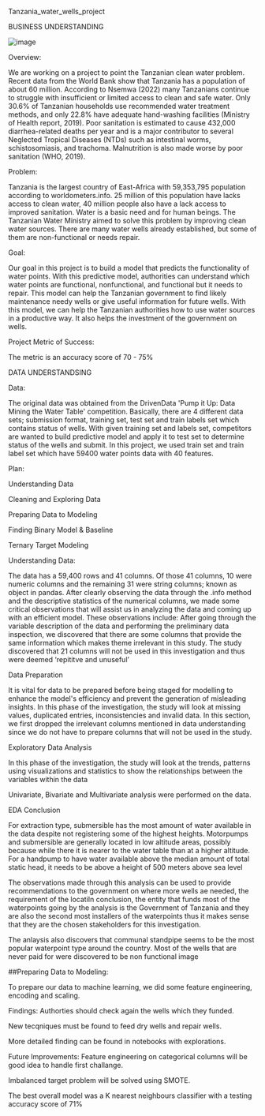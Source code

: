 Tanzania_water_wells_project

BUSINESS UNDERSTANDING

![image](https://github.com/PamelaAwino/Project_3/assets/124348072/2c3a5a5c-aafe-4786-9edf-dc2da1b4f322)


Overview:

We are working on a project to point the Tanzanian clean water problem. Recent data from the World Bank show that Tanzania has a population of about 60 million. According to Nsemwa (2022) many Tanzanians continue to struggle with insufficient or limited access to clean and safe water. Only 30.6% of Tanzanian households use recommended water treatment methods, and only 22.8% have adequate hand-washing facilities (Ministry of Health report, 2019). Poor sanitation is estimated to cause 432,000 diarrhea-related deaths per year and is a major contributor to several Neglected Tropical Diseases (NTDs) such as intestinal worms, schistosomiasis, and trachoma. Malnutrition is also made worse by poor sanitation (WHO, 2019).

Problem:

Tanzania is the largest country of East-Africa with 59,353,795 population according to worldometers.info. 25 million of this population have lacks access to clean water, 40 million people also have a lack access to improved sanitation. Water is a basic need and for human beings. The Tanzanian Water Ministry aimed to solve this problem by improving clean water sources. There are many water wells already established, but some of them are non-functional or needs repair.

Goal:

Our goal in this project is to build a model that predicts the functionality of water points. With this predictive model, authorities can understand which water points are functional, nonfunctional, and functional but it needs to repair. This model can help the Tanzanian government to find likely maintenance needy wells or give useful information for future wells. With this model, we can help the Tanzanian authorities how to use water sources in a productive way. It also helps the investment of the government on wells.

Project Metric of Success:

The metric is an accuracy score of 70 - 75%

DATA UNDERSTANDSING

Data:

The original data was obtained from the DrivenData 'Pump it Up: Data Mining the Water Table' competition. Basically, there are 4 different data sets; submission format, training set, test set and train labels set which contains status of wells. With given training set and labels set, competitors are wanted to build predictive model and apply it to test set to determine status of the wells and submit. In this project, we used train set and train label set which have 59400 water points data with 40 features.

Plan:

Understanding Data

Cleaning and Exploring Data

Preparing Data to Modeling

Finding Binary Model & Baseline

Ternary Target Modeling

Understanding Data:

The data has a 59,400 rows and 41 columns. Of those 41 columns, 10 were numeric columns and the remaining 31 were string columns; known as object in pandas. After clearly observing the data through the .info method and the descriptive statistics of the numerical columns, we made some critical observations that will assist us in analyzing the data and coming up with an efficient model. These observations include: After going through the variable description of the data and performing the preliminary data inspection, we discovered that there are some columns that provide the same information which makes theme irrelevant in this study. The study discovered that 21 columns will not be used in this investigation and thus were deemed ‘repititve and unuseful’

Data Preparation

It is vital for data to be prepared before being staged for modelling to enhance the model's efficiency and prevent the generation of misleading insights. In this phase of the investigation, the study will look at missing values, duplicated entries, inconsistencies and invalid data. In this section, we first dropped the irrelevant columns mentioned in data understanding since we do not have to prepare columns that will not be used in the study.

Exploratory Data Analysis

In this phase of the investigation, the study will look at the trends, patterns using visualizations and statistics to show the relationships between the variables within the data

Univariate, Bivariate and Multivariate analysis were performed on the data.

EDA Conclusion

For extraction type, submersible has the most amount of water available in the data despite not registering some of the highest heights. Motorpumps and submersible are generally located in low altitude areas, possibly because while there it is nearer to the water table than at a higher altitude. For a handpump to have water available above the median amount of total static head, it needs to be above a height of 500 meters above sea level

The observations made through this analysis can be used to provide recommendations to the government on where more wells ae needed, the requirement of the locatiIn conclusion, the entity that funds most of the waterpoints going by the analysis is the Government of Tanzania and they are also the second most installers of the waterpoints thus it makes sense that they are the chosen stakeholders for this investigation.

The anlaysis also discovers that communal standpipe seems to be the most popular waterpoint type around the country. Most of the wells that are never paid for were discovered to be non functional image

##Preparing Data to Modeling:

To prepare our data to machine learning, we did some feature engineering, encoding and scaling.

Findings:
Authorties should check again the wells which they funded.

New tecqniques must be found to feed dry wells and repair wells.

More detailed finding can be found in notebooks with explorations.

Future Improvements:
Feature engineering on categorical columns will be good idea to handle first challange.

Imbalanced target problem will be solved using SMOTE.

The best overall model was a K nearest neighbours classifier with a testing accuracy score of 71%
